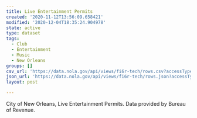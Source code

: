 ```yaml
---
title: Live Entertainment Permits
created: '2020-11-12T13:56:09.658421'
modified: '2020-12-04T18:35:24.904978'
state: active
type: dataset
tags:
  - Club
  - Entertainment
  - Music
  - New Orleans
groups: []
csv_url: 'https://data.nola.gov/api/views/fi6r-tech/rows.csv?accessType=DOWNLOAD'
json_url: 'https://data.nola.gov/api/views/fi6r-tech/rows.json?accessType=DOWNLOAD'
layout: post

---
```

City of New Orleans, Live Entertainment Permits. Data provided by Bureau of Revenue.
